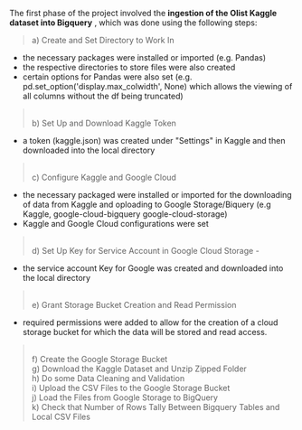 The first phase of the project involved the **ingestion of the Olist Kaggle dataset into Bigquery** , which was done using the following steps:
>  a) Create and Set Directory to Work In
   - the necessary packages were installed or imported (e.g. Pandas)
   - the respective directories to store files were also created
   - certain options for Pandas were also set (e.g. pd.set_option('display.max_colwidth', None) which allows the viewing of all columns without the df being truncated)
> <br> b) Set Up and Download Kaggle Token
   - a token (kaggle.json) was created under "Settings" in Kaggle and then downloaded into the local directory
> <br> c) Configure Kaggle and Google Cloud
   - the necessary packaged were installed or imported for the downloading of data from Kaggle and oploading to Google Storage/Biquery (e.g Kaggle, google-cloud-bigquery google-cloud-storage)
   - Kaggle and Google Cloud configurations were set
> <br> d) Set Up Key for Service Account in Google Cloud Storage -
   - the service account Key for Google was created and downloaded into the local directory
> <br> e) Grant Storage Bucket Creation and Read Permission
   - required permissions were added to allow for the creation of a cloud storage bucket for which the data will be stored and read access. 
> <br> f) Create the Google Storage Bucket 
> <br> g) Download the Kaggle Dataset and Unzip Zipped Folder
> <br> h) Do some Data Cleaning and Validation
> <br> i) Upload the CSV Files to the Google Storage Bucket
> <br> j) Load the Files from Google Storage to BigQuery
> <br> k) Check that Number of Rows Tally Between Bigquery Tables and Local CSV Files
